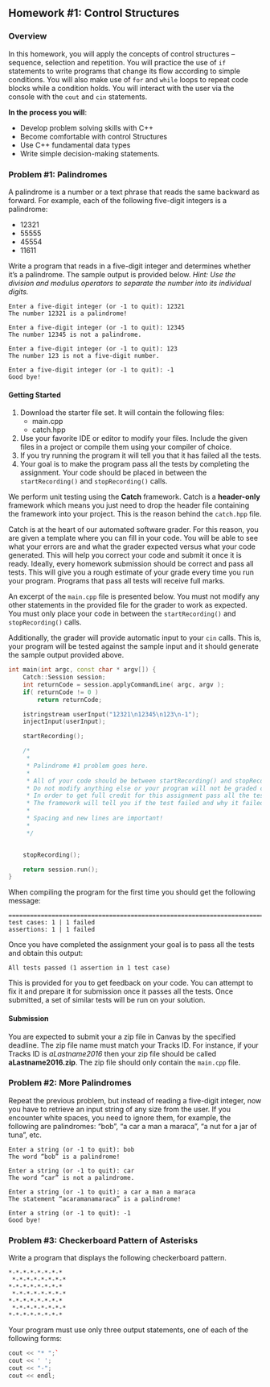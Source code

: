 ## Homework #1: Control Structures

### Overview
In this homework, you will apply the concepts of control structures – sequence, selection and repetition. You will practice the use of `if` statements to write programs that change its flow according to simple conditions. You will also make use of `for` and `while` loops to repeat code blocks while a condition holds. You will interact with the user via the console with the `cout` and `cin` statements.

**In the process you will**:
* Develop problem solving skills with C++
* Become comfortable with control Structures
* Use C++ fundamental data types
* Write simple decision-making statements.

### Problem #1: Palindromes
A palindrome is a number or a text phrase that reads the same backward as forward. For example, each of the following five-digit integers is a palindrome:
* 12321
* 55555
* 45554
* 11611

Write a program that reads in a five-digit integer and determines whether it’s a palindrome. The sample output is provided below. *Hint: Use the division and modulus operators to separate the number into its individual digits.*

```
Enter a five-digit integer (or -1 to quit): 12321
The number 12321 is a palindrome!

Enter a five-digit integer (or -1 to quit): 12345
The number 12345 is not a palindrome.

Enter a five-digit integer (or -1 to quit): 123
The number 123 is not a five-digit number.

Enter a five-digit integer (or -1 to quit): -1
Good bye!
```

#### Getting Started
1. Download the starter file set. It will contain the following files:
    * main.cpp
    * catch.hpp
2. Use your favorite IDE or editor to modify your files. Include the given files in a project or compile them using your compiler of choice.
3. If you try running the program it will tell you that it has failed all the tests.
4. Your goal is to make the program pass all the tests by completing the assignment. Your code should be placed in between the `startRecording()` and `stopRecording()` calls.

We perform unit testing using the **Catch** framework. Catch is a **header-only** framework which means you just need to drop the header file containing the framework into your project. This is the reason behind the `catch.hpp` file.

Catch is at the heart of our automated software grader. For this reason, you are given a template where you can fill in your code. You will be able to see what your errors are and what the grader expected versus what your code generated. This will help you correct your code and submit it once it is ready. Ideally, every homework submission should be correct and pass all tests. This will give you a rough estimate of your grade every time you run your program. Programs that pass all tests will receive full marks.

An excerpt of the `main.cpp` file is presented below. You must not modify any other statements in the provided file for the grader to work as expected. You must only place your code in between the `startRecording()` and `stopRecording()` calls.

Additionally, the grader will provide automatic input to your `cin` calls. This is, your program will be tested against the sample input and it should generate the sample output provided above.

```c++
int main(int argc, const char * argv[]) {
    Catch::Session session;
    int returnCode = session.applyCommandLine( argc, argv );
    if( returnCode != 0 )
        return returnCode;

    istringstream userInput("12321\n12345\n123\n-1");
    injectInput(userInput);

    startRecording();

    /*
     *
     * Palindrome #1 problem goes here.
     *
     * All of your code should be between startRecording() and stopRecording();
     * Do not modify anything else or your program will not be graded correctly.
     * In order to get full credit for this assignment pass all the test cases.
     * The framework will tell you if the test failed and why it failed.
     *
     * Spacing and new lines are important!
     *
     */


    stopRecording();

    return session.run();
}
```

When compiling the program for the first time you should get the following message:

```
===============================================================================
test cases: 1 | 1 failed
assertions: 1 | 1 failed
```

Once you have completed the assignment your goal is to pass all the tests and obtain this output:

```
All tests passed (1 assertion in 1 test case)
```

This is provided for you to get feedback on your code. You can attempt to fix it and prepare it for submission once it passes all the tests. Once submitted, a set of similar tests will be run on your solution.

#### Submission
You are expected to submit your a zip file in Canvas by the specified deadline. The zip file name must match your Tracks ID. For instance, if your Tracks ID is *aLastname2016* then your zip file should be called **aLastname2016.zip**. The zip file should only contain the `main.cpp` file.

### Problem #2: More Palindromes
Repeat the previous problem, but instead of reading a five-digit integer, now you have to retrieve an input string of any size from the user. If you encounter white spaces, you need to ignore them, for example, the following are palindromes: “bob”, “a car a man a maraca”, “a nut for a jar of tuna”, etc.

```
Enter a string (or -1 to quit): bob
The word “bob” is a palindrome!

Enter a string (or -1 to quit): car
The word “car” is not a palindrome.

Enter a string (or -1 to quit): a car a man a maraca
The statement “acaramanamaraca” is a palindrome!

Enter a string (or -1 to quit): -1
Good bye!
```

### Problem #3: Checkerboard Pattern of Asterisks
Write a program that displays the following checkerboard pattern.

```
*-*-*-*-*-*-*-*
 *-*-*-*-*-*-*-*
*-*-*-*-*-*-*-*
 *-*-*-*-*-*-*-*
*-*-*-*-*-*-*-*
 *-*-*-*-*-*-*-*
*-*-*-*-*-*-*-*
```

Your program must use only three output statements, one of each of the following forms:

```c++
cout << "* ";`
cout << ' ';
cout << "-";
cout << endl;

```

